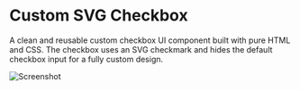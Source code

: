 # Custom SVG Checkbox

A clean and reusable custom checkbox UI component built with pure HTML and CSS. The checkbox uses an SVG checkmark and hides the default checkbox input for a fully custom design.

![Screenshot](./assets/checkbox-screenshot.svg)
